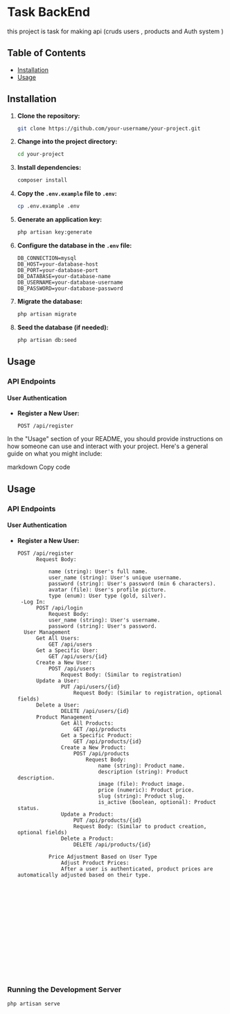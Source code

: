 # Task BackEnd

this project is task for making api (cruds users , products and Auth system )

## Table of Contents

- [Installation](#installation)
- [Usage](#usage)


## Installation

1. **Clone the repository:**

    ```bash
    git clone https://github.com/your-username/your-project.git
    ```

2. **Change into the project directory:**

    ```bash
    cd your-project
    ```

3. **Install dependencies:**

    ```bash
    composer install
    ```

4. **Copy the `.env.example` file to `.env`:**

    ```bash
    cp .env.example .env
    ```

5. **Generate an application key:**

    ```bash
    php artisan key:generate
    ```

6. **Configure the database in the `.env` file:**

    ```env
    DB_CONNECTION=mysql
    DB_HOST=your-database-host
    DB_PORT=your-database-port
    DB_DATABASE=your-database-name
    DB_USERNAME=your-database-username
    DB_PASSWORD=your-database-password
    ```

7. **Migrate the database:**

    ```bash
    php artisan migrate
    ```

8. **Seed the database (if needed):**

    ```bash
    php artisan db:seed
    ```

## Usage

### API Endpoints

#### User Authentication

- **Register a New User:**
  ```http
  POST /api/register

In the "Usage" section of your README, you should provide instructions on how someone can use and interact with your project. Here's a general guide on what you might include:

markdown
Copy code
## Usage

### API Endpoints

#### User Authentication

- **Register a New User:**
  ```http
  POST /api/register
        Request Body:

            name (string): User's full name.
            user_name (string): User's unique username.
            password (string): User's password (min 6 characters).
            avatar (file): User's profile picture.
            type (enum): User type (gold, silver).
   -Log In:
        POST /api/login
            Request Body:
            user_name (string): User's username.
            password (string): User's password.
    User Management
        Get All Users:
            GET /api/users
        Get a Specific User:
            GET /api/users/{id}
        Create a New User:
            POST /api/users
                Request Body: (Similar to registration)
        Update a User:
                PUT /api/users/{id}
                    Request Body: (Similar to registration, optional fields)
        Delete a User:
                DELETE /api/users/{id}
        Product Management
                Get All Products:
                    GET /api/products
                Get a Specific Product:
                    GET /api/products/{id}
                Create a New Product:
                    POST /api/products
                        Request Body:
                            name (string): Product name.
                            description (string): Product description.
                            image (file): Product image.
                            price (numeric): Product price.
                            slug (string): Product slug.
                            is_active (boolean, optional): Product status.
                Update a Product:
                    PUT /api/products/{id}
                    Request Body: (Similar to product creation, optional fields)
                Delete a Product:   
                    DELETE /api/products/{id}

            Price Adjustment Based on User Type
                Adjust Product Prices:
                After a user is authenticated, product prices are automatically adjusted based on their type.

















### Running the Development Server

```bash
php artisan serve

